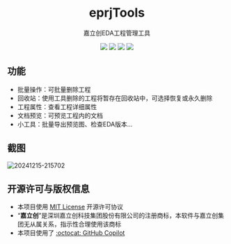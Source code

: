 <h1 align="center">eprjTools</h1>
<p align=center>嘉立创EDA工程管理工具</p>
<p align=center>
  <img src="https://img.shields.io/github/stars/klxf/eprjTools"> 
  <img src="https://img.shields.io/github/v/release/klxf/eprjTools"> 
  <img src="https://img.shields.io/github/downloads/klxf/eprjTools/total"> 
  <img src="https://img.shields.io/github/license/klxf/eprjTools"> 
</p>

## 功能

- 批量操作：可批量删除工程
- 回收站：使用工具删除的工程将暂存在回收站中，可选择恢复或永久删除
- 工程属性：查看工程详细属性
- 文档预览：可预览工程内的文档
- 小工具：批量导出预览图、检查EDA版本...

## 截图
![20241215-215702](https://github.com/user-attachments/assets/570aeb9c-2474-4e04-9a06-1f30e7ef4ff8)


## 开源许可与版权信息
- 本项目使用 [MIT License](https://choosealicense.com/licenses/mit/) 开源许可协议
- “**嘉立创**”是深圳嘉立创科技集团股份有限公司的注册商标，本软件与嘉立创集团无从属关系，指示性合理使用该商标
- 本项目使用了 [:octocat: GitHub Copilot](https://github.com/copilot)

